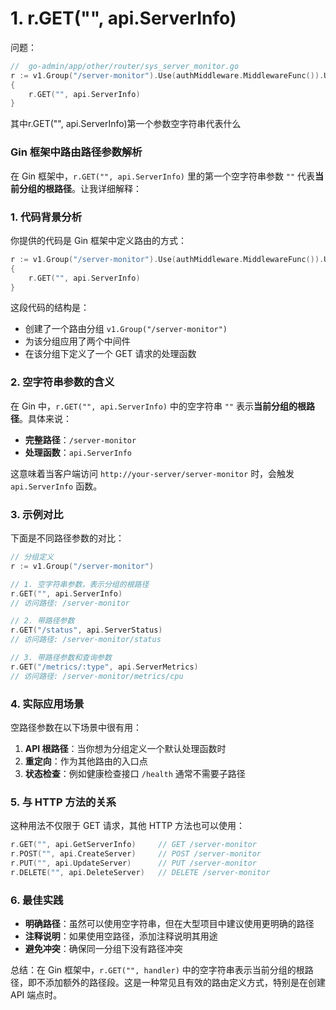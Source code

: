 # 1. r.GET("", api.ServerInfo)

问题：
```go
//  go-admin/app/other/router/sys_server_monitor.go
r := v1.Group("/server-monitor").Use(authMiddleware.MiddlewareFunc()).Use(middleware.AuthCheckRole())
{
    r.GET("", api.ServerInfo)
} 
```
其中r.GET("", api.ServerInfo)第一个参数空字符串代表什么

### Gin 框架中路由路径参数解析

在 Gin 框架中，`r.GET("", api.ServerInfo)` 里的第一个空字符串参数 `""` 代表**当前分组的根路径**。让我详细解释：

### 1. 代码背景分析

你提供的代码是 Gin 框架中定义路由的方式：

```go
r := v1.Group("/server-monitor").Use(authMiddleware.MiddlewareFunc()).Use(middleware.AuthCheckRole())
{
    r.GET("", api.ServerInfo)
}
```

这段代码的结构是：
- 创建了一个路由分组 `v1.Group("/server-monitor")`
- 为该分组应用了两个中间件
- 在该分组下定义了一个 GET 请求的处理函数

### 2. 空字符串参数的含义

在 Gin 中，`r.GET("", api.ServerInfo)` 中的空字符串 `""` 表示**当前分组的根路径**。具体来说：

- **完整路径**：`/server-monitor`
- **处理函数**：`api.ServerInfo`

这意味着当客户端访问 `http://your-server/server-monitor` 时，会触发 `api.ServerInfo` 函数。

### 3. 示例对比

下面是不同路径参数的对比：

```go
// 分组定义
r := v1.Group("/server-monitor")

// 1. 空字符串参数，表示分组的根路径
r.GET("", api.ServerInfo)
// 访问路径: /server-monitor

// 2. 带路径参数
r.GET("/status", api.ServerStatus)
// 访问路径: /server-monitor/status

// 3. 带路径参数和查询参数
r.GET("/metrics/:type", api.ServerMetrics)
// 访问路径: /server-monitor/metrics/cpu
```

### 4. 实际应用场景

空路径参数在以下场景中很有用：

1. **API 根路径**：当你想为分组定义一个默认处理函数时
2. **重定向**：作为其他路由的入口点
3. **状态检查**：例如健康检查接口 `/health` 通常不需要子路径

### 5. 与 HTTP 方法的关系

这种用法不仅限于 GET 请求，其他 HTTP 方法也可以使用：

```go
r.GET("", api.GetServerInfo)     // GET /server-monitor
r.POST("", api.CreateServer)     // POST /server-monitor
r.PUT("", api.UpdateServer)      // PUT /server-monitor
r.DELETE("", api.DeleteServer)   // DELETE /server-monitor
```

### 6. 最佳实践

- **明确路径**：虽然可以使用空字符串，但在大型项目中建议使用更明确的路径
- **注释说明**：如果使用空路径，添加注释说明其用途
- **避免冲突**：确保同一分组下没有路径冲突

总结：在 Gin 框架中，`r.GET("", handler)` 中的空字符串表示当前分组的根路径，即不添加额外的路径段。这是一种常见且有效的路由定义方式，特别是在创建 API 端点时。